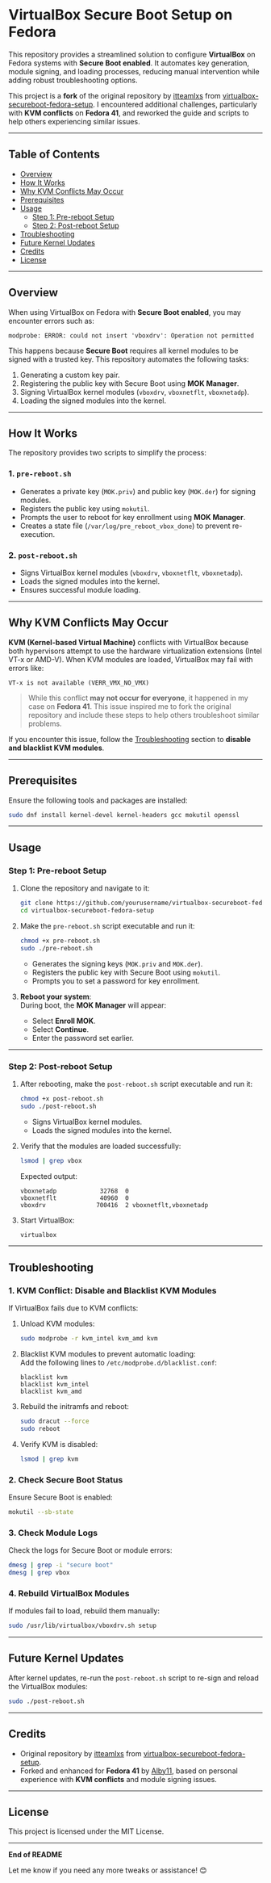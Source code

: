 # **VirtualBox Secure Boot Setup on Fedora**

This repository provides a streamlined solution to configure **VirtualBox** on Fedora systems with **Secure Boot enabled**. It automates key generation, module signing, and loading processes, reducing manual intervention while adding robust troubleshooting options.

This project is a **fork** of the original repository by [itteamlxs](https://github.com/itteamlxs) from [virtualbox-secureboot-fedora-setup](https://github.com/itteamlxs/virtualbox-secureboot-fedora-setup). I encountered additional challenges, particularly with **KVM conflicts** on **Fedora 41**, and reworked the guide and scripts to help others experiencing similar issues.

---

## **Table of Contents**

- [Overview](#overview)
- [How It Works](#how-it-works)
- [Why KVM Conflicts May Occur](#why-kvm-conflicts-may-occur)
- [Prerequisites](#prerequisites)
- [Usage](#usage)
  - [Step 1: Pre-reboot Setup](#step-1-pre-reboot-setup)
  - [Step 2: Post-reboot Setup](#step-2-post-reboot-setup)
- [Troubleshooting](#troubleshooting)
- [Future Kernel Updates](#future-kernel-updates)
- [Credits](#credits)
- [License](#license)

---

## **Overview**

When using VirtualBox on Fedora with **Secure Boot enabled**, you may encounter errors such as:

```
modprobe: ERROR: could not insert 'vboxdrv': Operation not permitted
```

This happens because **Secure Boot** requires all kernel modules to be signed with a trusted key. This repository automates the following tasks:

1. Generating a custom key pair.
2. Registering the public key with Secure Boot using **MOK Manager**.
3. Signing VirtualBox kernel modules (`vboxdrv`, `vboxnetflt`, `vboxnetadp`).
4. Loading the signed modules into the kernel.

---

## **How It Works**

The repository provides two scripts to simplify the process:

### **1. `pre-reboot.sh`**

- Generates a private key (`MOK.priv`) and public key (`MOK.der`) for signing modules.
- Registers the public key using `mokutil`.
- Prompts the user to reboot for key enrollment using **MOK Manager**.
- Creates a state file (`/var/log/pre_reboot_vbox_done`) to prevent re-execution.

### **2. `post-reboot.sh`**

- Signs VirtualBox kernel modules (`vboxdrv`, `vboxnetflt`, `vboxnetadp`).
- Loads the signed modules into the kernel.
- Ensures successful module loading.

---

## **Why KVM Conflicts May Occur**

**KVM (Kernel-based Virtual Machine)** conflicts with VirtualBox because both hypervisors attempt to use the hardware virtualization extensions (Intel VT-x or AMD-V). When KVM modules are loaded, VirtualBox may fail with errors like:

```
VT-x is not available (VERR_VMX_NO_VMX)
```

> While this conflict **may not occur for everyone**, it happened in my case on **Fedora 41**. This issue inspired me to fork the original repository and include these steps to help others troubleshoot similar problems.

If you encounter this issue, follow the [Troubleshooting](#troubleshooting) section to **disable and blacklist KVM modules**.

---

## **Prerequisites**

Ensure the following tools and packages are installed:

```bash
sudo dnf install kernel-devel kernel-headers gcc mokutil openssl
```

---

## **Usage**

### **Step 1: Pre-reboot Setup**

1. Clone the repository and navigate to it:

   ```bash
   git clone https://github.com/yourusername/virtualbox-secureboot-fedora-setup.git
   cd virtualbox-secureboot-fedora-setup
   ```

2. Make the `pre-reboot.sh` script executable and run it:

   ```bash
   chmod +x pre-reboot.sh
   sudo ./pre-reboot.sh
   ```

   - Generates the signing keys (`MOK.priv` and `MOK.der`).
   - Registers the public key with Secure Boot using `mokutil`.
   - Prompts you to set a password for key enrollment.

3. **Reboot your system**:\
   During boot, the **MOK Manager** will appear:
   - Select **Enroll MOK**.
   - Select **Continue**.
   - Enter the password set earlier.

---

### **Step 2: Post-reboot Setup**

1. After rebooting, make the `post-reboot.sh` script executable and run it:

   ```bash
   chmod +x post-reboot.sh
   sudo ./post-reboot.sh
   ```

   - Signs VirtualBox kernel modules.
   - Loads the signed modules into the kernel.

2. Verify that the modules are loaded successfully:

   ```bash
   lsmod | grep vbox
   ```

   Expected output:

   ```plaintext
   vboxnetadp            32768  0
   vboxnetflt            40960  0
   vboxdrv              700416  2 vboxnetflt,vboxnetadp
   ```

3. Start VirtualBox:
   ```bash
   virtualbox
   ```

---

## **Troubleshooting**

### **1. KVM Conflict: Disable and Blacklist KVM Modules**

If VirtualBox fails due to KVM conflicts:

1. Unload KVM modules:

   ```bash
   sudo modprobe -r kvm_intel kvm_amd kvm
   ```

2. Blacklist KVM modules to prevent automatic loading:\
   Add the following lines to `/etc/modprobe.d/blacklist.conf`:

   ```plaintext
   blacklist kvm
   blacklist kvm_intel
   blacklist kvm_amd
   ```

3. Rebuild the initramfs and reboot:

   ```bash
   sudo dracut --force
   sudo reboot
   ```

4. Verify KVM is disabled:
   ```bash
   lsmod | grep kvm
   ```

### **2. Check Secure Boot Status**

Ensure Secure Boot is enabled:

```bash
mokutil --sb-state
```

### **3. Check Module Logs**

Check the logs for Secure Boot or module errors:

```bash
dmesg | grep -i "secure boot"
dmesg | grep vbox
```

### **4. Rebuild VirtualBox Modules**

If modules fail to load, rebuild them manually:

```bash
sudo /usr/lib/virtualbox/vboxdrv.sh setup
```

---

## **Future Kernel Updates**

After kernel updates, re-run the `post-reboot.sh` script to re-sign and reload the VirtualBox modules:

```bash
sudo ./post-reboot.sh
```

---

## **Credits**

- Original repository by [itteamlxs](https://github.com/itteamlxs) from [virtualbox-secureboot-fedora-setup](https://github.com/itteamlxs/virtualbox-secureboot-fedora-setup).
- Forked and enhanced for **Fedora 41** by [Alby11](https://github.com/Alby11), based on personal experience with **KVM conflicts** and module signing issues.

---

## **License**

This project is licensed under the MIT License.

---

**End of README**

Let me know if you need any more tweaks or assistance! 😊
